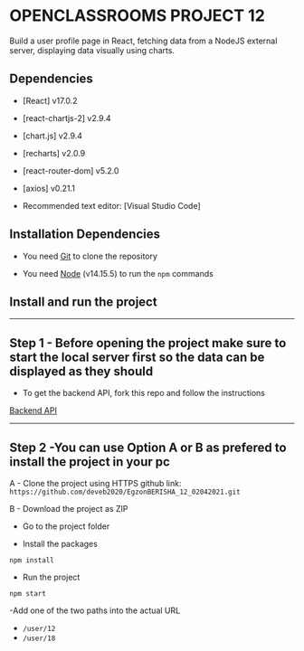 # OPENCLASSROOMS PROJECT 12

Build a user profile page in React, fetching data from a NodeJS external server, displaying data visually using charts.

## Dependencies

- [React] v17.0.2

- [react-chartjs-2] v2.9.4

- [chart.js] v2.9.4

- [recharts] v2.0.9

- [react-router-dom] v5.2.0

- [axios] v0.21.1

- Recommended text editor: [Visual Studio Code]

## Installation Dependencies

- You need [Git](https://git-scm.com/) to clone the repository

- You need [Node](https://nodejs.org/en/) (v14.15.5) to run the `npm` commands

## Install and run the project

___________________________________________________________________________________________________________________________
Step 1 - Before opening the project make sure to start the local server first so the data can be displayed as they should 
----------------------------------------------------------------------------------------------------------------------------

- To get the backend API, fork this repo and follow the instructions

[Backend API](https://github.com/OpenClassrooms-Student-Center/P9-front-end-dashboard)

_________________________________________________________________________________
Step 2 -You can use Option A or B as prefered to install the project in your pc
---------------------------------------------------------------------------------

A - Clone the project using HTTPS github link: `https://github.com/deveb2020/EgzonBERISHA_12_02042021.git`

B - Download the project as ZIP 

- Go to the project folder

- Install the packages 

`npm install`

- Run the project

`npm start`


-Add one of the two paths into the actual URL
  - `/user/12`
  - `/user/18`
